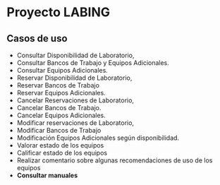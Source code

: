 # Proyecto LABING 

## Casos de uso

* Consultar Disponibilidad de Laboratorio,
* Consultar Bancos de Trabajo y Equipos Adicionales.
* Consultar Equipos Adicionales.
* Reservar Disponibilidad de Laboratorio,
* Reservar Bancos de Trabajo
* Reservar Equipos Adicionales.
* Cancelar Reservaciones de Laboratorio,
* Cancelar Bancos de Trabajo.
* Cancelar Equipos Adicionales.
* Modificar reservaciones de Laboratorio,
* Modificar Bancos de Trabajo
* Modificación Equipos Adicionales según disponibilidad.
* Valorar estado de los equipos
* Calificar estado de los equipos
* Realizar comentario sobre algunas recomendaciones de uso de los equipos
* **Consultar manuales**
